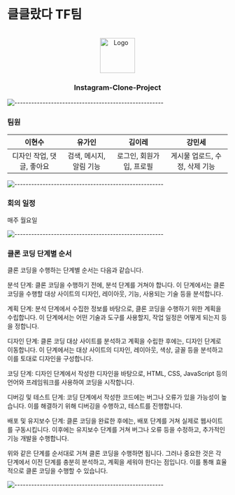 # 클클랐다 TF팀

<!-- PROJECT LOGO -->
<br />
<div align="center">
  <a href="https://github.com/Instagram-Clone-Coding">
    <img src="https://avatars.githubusercontent.com/u/90607105?s=200&v=4" alt="Logo" width="80" height="80">
  </a>
  
  <h3 align="center">Instagram-Clone-Project</h3></div>
  
![-----------------------------------------------------](https://raw.githubusercontent.com/andreasbm/readme/master/assets/lines/rainbow.png)

### 팀원
|이현수|유가인|김이레|강민세|
|:---:|:---:|:---:|:---:|
|디자인 작업, 댓글, 좋아요|검색, 메시지, 알림 기능|로그인, 회원가입, 프로필|게시물 업로드, 수정, 삭제 기능|

![-----------------------------------------------------](https://raw.githubusercontent.com/andreasbm/readme/master/assets/lines/rainbow.png)

### 회의 일정
매주 월요일

![-----------------------------------------------------](https://raw.githubusercontent.com/andreasbm/readme/master/assets/lines/rainbow.png)

### 클론 코딩 단계별 순서
클론 코딩을 수행하는 단계별 순서는 다음과 같습니다.

분석 단계: 클론 코딩을 수행하기 전에, 분석 단계를 거쳐야 합니다. 이 단계에서는 클론 코딩을 수행할 대상 사이트의 디자인, 레이아웃, 기능, 사용되는 기술 등을 분석합니다.

계획 단계: 분석 단계에서 수집한 정보를 바탕으로, 클론 코딩을 수행하기 위한 계획을 수립합니다. 이 단계에서는 어떤 기술과 도구를 사용할지, 작업 일정은 어떻게 되는지 등을 정합니다.

디자인 단계: 클론 코딩 대상 사이트를 분석하고 계획을 수립한 후에는, 디자인 단계로 이동합니다. 이 단계에서는 대상 사이트의 디자인, 레이아웃, 색상, 글꼴 등을 분석하고 이를 토대로 디자인을 구성합니다.

코딩 단계: 디자인 단계에서 작성한 디자인을 바탕으로, HTML, CSS, JavaScript 등의 언어와 프레임워크를 사용하여 코딩을 시작합니다.

디버깅 및 테스트 단계: 코딩 단계에서 작성한 코드에는 버그나 오류가 있을 가능성이 높습니다. 이를 해결하기 위해 디버깅을 수행하고, 테스트를 진행합니다.

배포 및 유지보수 단계: 클론 코딩을 완료한 후에는, 배포 단계를 거쳐 실제로 웹사이트를 구동시킵니다. 이후에는 유지보수 단계를 거쳐 버그나 오류 등을 수정하고, 추가적인 기능 개발을 수행합니다.

위와 같은 단계를 순서대로 거쳐 클론 코딩을 수행하면 됩니다. 그러나 중요한 것은 각 단계에서 이전 단계를 충분히 분석하고, 계획을 세워야 한다는 점입니다. 이를 통해 효율적으로 클론 코딩을 수행할 수 있습니다.

![-----------------------------------------------------](https://raw.githubusercontent.com/andreasbm/readme/master/assets/lines/rainbow.png)
